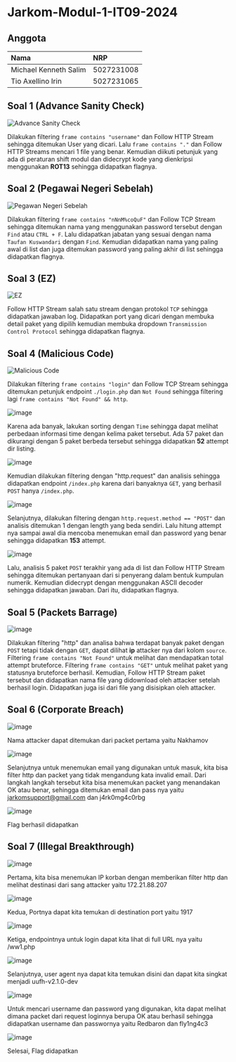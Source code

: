 # Jarkom-Modul-1-IT09-2024

## Anggota

| Nama                  | NRP        |
| :-------------------- | :--------- |
| Michael Kenneth Salim | 5027231008 |
| Tio Axellino Irin     | 5027231065 |

## Soal 1 (Advance Sanity Check)

![Advance Sanity Check](https://github.com/user-attachments/assets/2628f40e-38d9-4423-9edd-f9704ba5d9d9)

Dilakukan filtering `frame contains "username"` dan Follow HTTP Stream sehingga ditemukan User yang dicari. Lalu `frame contains "."` dan Follow HTTP Streams mencari 1 file yang benar. Kemudian diikuti petunjuk yang ada di peraturan shift modul dan didecrypt kode yang dienkripsi menggunakan **ROT13** sehingga didapatkan flagnya.

## Soal 2 (Pegawai Negeri Sebelah)

![Pegawan Negeri Sebelah](https://github.com/user-attachments/assets/1d60fa2d-09be-43d8-ac4f-6e32fe26307a)

Dilakukan filtering `frame contains "nNnM%coQuF"` dan Follow TCP Stream sehingga ditemukan nama yang menggunakan password tersebut dengan `Find` atau `CTRL + F`. Lalu didapatkan jabatan yang sesuai dengan nama `Taufan Kuswandari` dengan `Find`. Kemudian didapatkan nama yang paling awal di list dan juga ditemukan password yang paling akhir di list sehingga didapatkan flagnya.

## Soal 3 (EZ)

![EZ](https://github.com/user-attachments/assets/3e6153cb-9962-42b6-9956-43ad57aea98a)

Follow HTTP Stream salah satu stream dengan protokol `TCP` sehingga didapatkan jawaban log. Didapatkan port yang dicari dengan membuka detail paket yang dipilih kemudian membuka dropdown `Transmission Control Protocol` sehingga didapatkan flagnya.

## Soal 4 (Malicious Code)

![Malicious Code](https://github.com/user-attachments/assets/defe65d2-01b4-4e7b-8fc2-7037d9bd5a3f)

Dilakukan filtering `frame contains "login"` dan Follow TCP Stream sehingga ditemukan petunjuk endpoint `./login.php` dan `Not Found` sehingga filtering lagi `frame contains "Not Found" && http`. 

![image](https://github.com/user-attachments/assets/b4a5c59d-d392-470d-8b03-daf568c6ff1e)

Karena ada banyak, lakukan sorting dengan `Time` sehingga dapat melihat perbedaan informasi time dengan kelima paket tersebut. Ada 57 paket dan dikurangi dengan 5 paket berbeda tersebut sehingga didapatkan **52** attempt dir listing. 

![image](https://github.com/user-attachments/assets/e78a3d3b-ce34-4c8d-b9cf-2f862396ef07)

Kemudian dilakukan filtering dengan "http.request" dan analisis sehingga didapatkan endpoint `/index.php` karena dari banyaknya `GET`, yang berhasil `POST` hanya `/index.php`.

![image](https://github.com/user-attachments/assets/953dcf0e-bcae-485b-8385-cc6c66fd8092)

Selanjutnya, dilakukan filtering dengan `http.request.method == "POST"` dan analisis ditemukan 1 dengan length yang beda sendiri. Lalu hitung attempt nya sampai awal dia mencoba menemukan email dan password yang benar sehingga didapatkan **153** attempt.

![image](https://github.com/user-attachments/assets/0535170f-81c1-4ffa-a0de-84e7e46d37f9)

Lalu, analisis 5 paket `POST` terakhir yang ada di list dan Follow HTTP Stream sehingga ditemukan pertanyaan dari si penyerang dalam bentuk kumpulan numerik. Kemudian didecrypt dengan menggunakan ASCII decoder sehingga didapatkan jawaban. Dari itu, didapatkan flagnya.

## Soal 5 (Packets Barrage)

![image](https://github.com/user-attachments/assets/9b6817b4-ecef-4ed9-b68a-03988bf157b0)

Dilakukan filtering "http" dan analisa bahwa terdapat banyak paket dengan `POST` tetapi tidak dengan `GET`, dapat dilihat **ip** attacker nya dari kolom `source`. Filtering `frame contains "Not Found"` untuk melihat dan mendapatkan total attempt bruteforce. Filtering `frame contains "GET"` untuk melihat paket yang statusnya bruteforce berhasil. Kemudian, Follow HTTP Stream paket tersebut dan didapatkan nama file yang didownload oleh attacker setelah berhasil login. Didapatkan juga isi dari file yang disisipkan oleh attacker.

## Soal 6 (Corporate Breach)

![image](https://github.com/user-attachments/assets/55a30801-8f2b-4bb6-a1d7-7f984f369074)

Nama attacker dapat ditemukan dari packet pertama yaitu Nakhamov

![image](https://github.com/user-attachments/assets/cf406406-c4f8-4a2e-b659-3aff99e1921e)

Selanjutnya untuk menemukan email yang digunakan untuk masuk, kita bisa filter http dan packet yang tidak mengandung kata invalid email. Dari langkah langkah tersebut kita bisa menemukan packet yang menandakan OK atau benar, sehingga ditemukan email dan pass nya yaitu jarkomsupport@gmail.com  dan j4rk0mg4c0rbg 

![image](https://github.com/user-attachments/assets/1eeaf39e-81e3-467a-9cb7-f880b0bd4ca7)

Flag berhasil didapatkan

## Soal 7 (Illegal Breakthrough)

![image](https://github.com/user-attachments/assets/2d93b78b-a4fa-4a46-bcee-5d0f8d41ed70)

Pertama, kita bisa menemukan IP korban dengan memberikan filter http dan melihat destinasi dari sang attacker yaitu 172.21.88.207

![image](https://github.com/user-attachments/assets/0a05813d-1c70-41ac-a734-9500712362ef)

Kedua, Portnya dapat kita temukan di destination port yaitu 1917

![image](https://github.com/user-attachments/assets/1d7f59d7-ef64-43dc-b22c-895481ac2b9a)

Ketiga, endpointnya untuk login dapat kita lihat di full URL nya yaitu /ww1.php

![image](https://github.com/user-attachments/assets/e1b42d01-d696-477a-ab52-79560047f900)

Selanjutnya, user agent nya dapat kita temukan disini dan dapat kita singkat menjadi uufh-v2.1.0-dev

![image](https://github.com/user-attachments/assets/14a20126-23ad-47de-9afb-62dc1a0e5464)

Untuk mencari username dan password yang digunakan, kita dapat melihat dimana packet dari request loginnya berupa OK atau berhasil sehingga didapatkan username dan passwornya yaitu Redbaron dan fly1ng4c3 

![image](https://github.com/user-attachments/assets/eeb94cd2-52f0-4213-a63e-c3310640a9f8)

Selesai, Flag didapatkan
